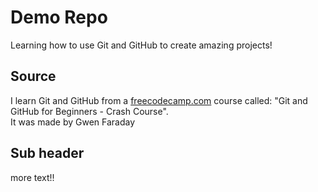 # Demo Repo

Learning how to use Git and GitHub to create amazing projects!

## Source

I learn Git and GitHub from a [freecodecamp.com](freecodecamp.com) course called: "Git and GitHub for Beginners - Crash Course". <br>
It was made by Gwen Faraday

## Sub header

more text!!